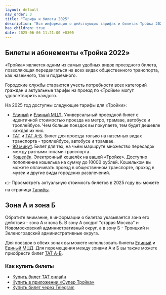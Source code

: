 ```yaml
---
layout: default
nav_order: 3
title: "Тарифы и билеты 2025"
description: "Вся информация о действующих тарифах и билетах Тройка 2025"
has_children: true
date: 2025-06-06 11:21:00 +0300
---
```


## Билеты и абонементы «Тройка 2022»

«Тройка» является одним из самых удобных видов проездного билета, позволяющая
передвигаться на всех видах общественного транспорта, как наземного, так и подземного.

Городские службы стараются учесть потребности всех категорий граждан и актуальные тарифы
на проезд по «Тройке» могут удовлетворить каждого.

На 2025 год доступны следующие тарифы для «Тройки»:

- [Единый](/troika/tickets/single/) и [Единый МЦД](/troika/tickets/single/). Универсальный проездной билет с идентичной стоимостью проезда на метро, трамвае, автобусе и троллейбусе. Чем больше поездок вы покупаете, тем будет дешевле каждая их них.
- [ТАТ](/troika/tickets/tat/) и [ТАТ А-Б](/troika/tickets/tat-ab/). Билет для проезда только на наземных видах транспорта - троллейбусе, автобусе и трамвае.
- [90 минут](/troika/tickets/90minutes/). Билет для тех, на чьём маршруте множество пересадок между разными типами транспорта.
- [Кошелёк](/troika/tickets/purse/). Электронный кошелёк на вашей «Тройке». Доступно пополнение кошелька на сумму до 10000 рублей. Кошельком вы можете оплачивать проезд в общественном транспорте, проход в музеи и другие виды городских развлечений.

:point_right: Просмотреть актуальную стоимость билетов в 2025 году вы можете на страница [Тарифы](https://supertroika.ru/tariffs).

## Зона А и зона Б

Обратите внимание, в информации о билетах указывается зона его действия - зона А и зона Б. В зону А входит "старая Москва" и
Новомосковский административный округ, а в зону Б - Троицкий и Зеленоградский административные округа.

Для поездок в обеих зонах вы можете использовать билеты [Единый](/troika/tickets/single/) и [Единый МЦД](/troika/tickets/single/).
Для перемещения между зонами А и Б вы также можете приобрести билет [ТАТ А-Б](/troika/tickets/tat-ab/).

### Как купить билеты

- [Купить билет ТАТ онлайн](https://supertroika.ru/tariffs)
- [Купить в приложении «Супер Тройка»](/troika/apps/)
- [Купить билет через Telegram](https://t.me/SuperTroikaBot/)
